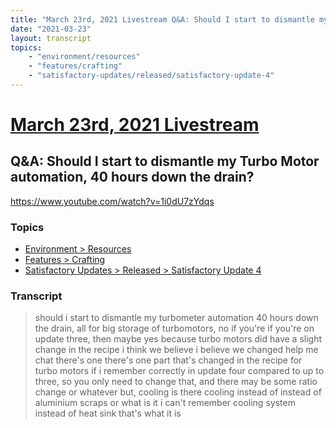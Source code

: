 ```yaml
---
title: "March 23rd, 2021 Livestream Q&A: Should I start to dismantle my Turbo Motor automation, 40 hours down the drain?"
date: "2021-03-23"
layout: transcript
topics:
    - "environment/resources"
    - "features/crafting"
    - "satisfactory-updates/released/satisfactory-update-4"
---
```

# [March 23rd, 2021 Livestream](../2021-03-23.md)
## Q&A: Should I start to dismantle my Turbo Motor automation, 40 hours down the drain?
https://www.youtube.com/watch?v=1i0dU7zYdqs

### Topics
* [Environment > Resources](../topics/environment/resources.md)
* [Features > Crafting](../topics/features/crafting.md)
* [Satisfactory Updates > Released > Satisfactory Update 4](../topics/satisfactory-updates/released/satisfactory-update-4.md)

### Transcript

> should i start to dismantle my turbometer automation 40 hours down the drain, all for big storage of turbomotors, no if you're if you're on update three, then maybe yes because turbo motors did have a slight change in the recipe i think we believe i believe we changed help me chat there's one there's one part that's changed in the recipe for turbo motors if i remember correctly in update four compared to up to three, so you only need to change that, and there may be some ratio change or whatever but, cooling is there cooling instead of instead of aluminium scraps or what is it i can't remember cooling system instead of heat sink that's what it is
